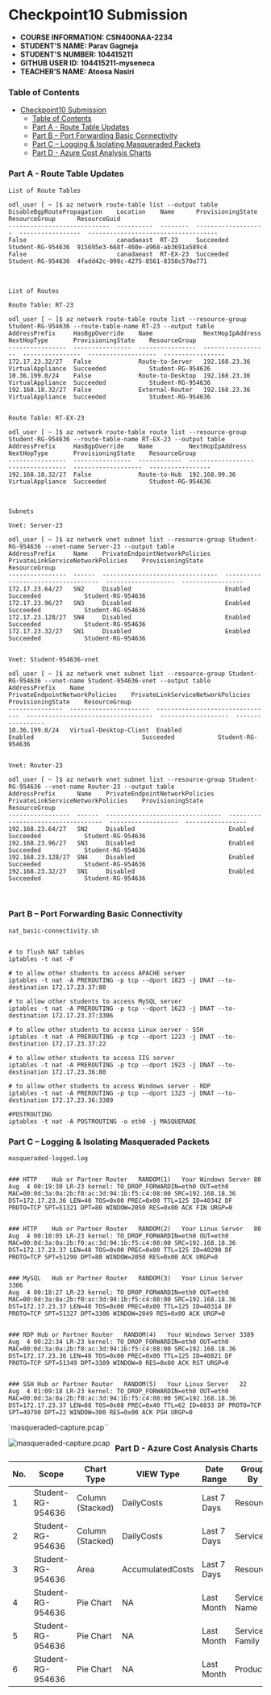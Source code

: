 # Checkpoint10 Submission

- **COURSE INFORMATION: CSN400NAA-2234**
- **STUDENT’S NAME: Parav Gagneja**
- **STUDENT'S NUMBER: 104415211**
- **GITHUB USER ID: 104415211-myseneca**
- **TEACHER’S NAME: Atoosa Nasiri**

### Table of Contents

- [Checkpoint10 Submission](#checkpoint10-submission)
    - [Table of Contents](#table-of-contents)
    - [Part A - Route Table Updates](#part-a---route-table-updates)
    - [Part B – Port Forwarding Basic Connectivity](#part-b--port-forwarding-basic-connectivity)
    - [Part C – Logging \& Isolating Masqueraded Packets](#part-c--logging--isolating-masqueraded-packets)
    - [Part D - Azure Cost Analysis Charts](#part-d---azure-cost-analysis-charts)

### Part A - Route Table Updates

```
List of Route Tables

odl_user [ ~ ]$ az network route-table list --output table
DisableBgpRoutePropagation    Location    Name      ProvisioningState    ResourceGroup      ResourceGuid
----------------------------  ----------  --------  -------------------  -----------------  ------------------------------------
False                         canadaeast  RT-23     Succeeded            Student-RG-954636  915695e3-668f-460e-a968-ab3691a589c4
False                         canadaeast  RT-EX-23  Succeeded            Student-RG-954636  4fadd42c-098c-4275-8561-8350c570a771
```
<br>

```
List of Routes

Route Table: RT-23

odl_user [ ~ ]$ az network route-table route list --resource-group Student-RG-954636 --route-table-name RT-23 --output table
AddressPrefix     HasBgpOverride    Name              NextHopIpAddress    NextHopType       ProvisioningState    ResourceGroup
----------------  ----------------  ----------------  ------------------  ----------------  -------------------  -----------------
172.17.23.32/27   False             Route-to-Server   192.168.23.36       VirtualAppliance  Succeeded            Student-RG-954636
10.36.199.0/24    False             Route-to-Desktop  192.168.23.36       VirtualAppliance  Succeeded            Student-RG-954636
192.168.18.32/27  False             External-Router   192.168.23.36       VirtualAppliance  Succeeded            Student-RG-954636


Route Table: RT-EX-23

odl_user [ ~ ]$ az network route-table route list --resource-group Student-RG-954636 --route-table-name RT-EX-23 --output table
AddressPrefix     HasBgpOverride    Name          NextHopIpAddress    NextHopType       ProvisioningState    ResourceGroup
----------------  ----------------  ------------  ------------------  ----------------  -------------------  -----------------
192.168.18.32/27  False             Route-to-Hub  192.168.99.36       VirtualAppliance  Succeeded            Student-RG-954636
```
<br>

```
Subnets

Vnet: Server-23

odl_user [ ~ ]$ az network vnet subnet list --resource-group Student-RG-954636 --vnet-name Server-23 --output table
AddressPrefix     Name    PrivateEndpointNetworkPolicies    PrivateLinkServiceNetworkPolicies    ProvisioningState    ResourceGroup
----------------  ------  --------------------------------  -----------------------------------  -------------------  -----------------
172.17.23.64/27   SN2     Disabled                          Enabled                              Succeeded            Student-RG-954636
172.17.23.96/27   SN3     Disabled                          Enabled                              Succeeded            Student-RG-954636
172.17.23.128/27  SN4     Disabled                          Enabled                              Succeeded            Student-RG-954636
172.17.23.32/27   SN1     Disabled                          Enabled                              Succeeded            Student-RG-954636


Vnet: Student-954636-vnet

odl_user [ ~ ]$ az network vnet subnet list --resource-group Student-RG-954636 --vnet-name Student-954636-vnet --output table
AddressPrefix    Name                    PrivateEndpointNetworkPolicies    PrivateLinkServiceNetworkPolicies    ProvisioningState    ResourceGroup
---------------  ----------------------  --------------------------------  -----------------------------------  -------------------  -----------------
10.36.199.0/24   Virtual-Desktop-Client  Enabled                           Enabled                              Succeeded            Student-RG-954636


Vnet: Router-23

odl_user [ ~ ]$ az network vnet subnet list --resource-group Student-RG-954636 --vnet-name Router-23 --output table
AddressPrefix      Name    PrivateEndpointNetworkPolicies    PrivateLinkServiceNetworkPolicies    ProvisioningState    ResourceGroup
-----------------  ------  --------------------------------  -----------------------------------  -------------------  -----------------
192.168.23.64/27   SN2     Disabled                          Enabled                              Succeeded            Student-RG-954636
192.168.23.96/27   SN3     Disabled                          Enabled                              Succeeded            Student-RG-954636
192.168.23.128/27  SN4     Disabled                          Enabled                              Succeeded            Student-RG-954636
192.168.23.32/27   SN1     Disabled                          Enabled                              Succeeded            Student-RG-954636
```

<br>

### Part B – Port Forwarding Basic Connectivity

```
nat_basic-connectivity.sh


# to flush NAT tables
iptables -t nat -F

# to allow other students to access APACHE server
iptables -t nat -A PREROUTING -p tcp --dport 1823 -j DNAT --to-destination 172.17.23.37:80

# to allow other students to access MySQL server
iptables -t nat -A PREROUTING -p tcp --dport 1623 -j DNAT --to-destination 172.17.23.37:3306

# to allow other students to access Linux server - SSH
iptables -t nat -A PREROUTING -p tcp --dport 1223 -j DNAT --to-destination 172.17.23.37:22

# to allow other students to access IIS server
iptables -t nat -A PREROUTING -p tcp --dport 1923 -j DNAT --to-destination 172.17.23.36:80

# to allow other students to access Windows server - RDP
iptables -t nat -A PREROUTING -p tcp --dport 1323 -j DNAT --to-destination 172.17.23.36:3389

#POSTROUTING
iptables -t nat -A POSTROUTING -o eth0 -j MASQUERADE
```
### Part C – Logging & Isolating Masqueraded Packets

```
masqueraded-logged.log


### HTTP	Hub or Partner Router	RANDOM(1)	Your Windows Server	80
Aug  4 00:19:30 LR-23 kernel: TO_DROP_FORWARDIN=eth0 OUT=eth0 MAC=00:0d:3a:0a:2b:f0:ac:3d:94:1b:f5:c4:08:00 SRC=192.168.18.36 DST=172.17.23.36 LEN=40 TOS=0x00 PREC=0x00 TTL=125 ID=40342 DF PROTO=TCP SPT=51321 DPT=80 WINDOW=2050 RES=0x00 ACK FIN URGP=0


### HTTP	Hub or Partner Router	RANDOM(2)	Your Linux Server	80
Aug  4 00:18:05 LR-23 kernel: TO_DROP_FORWARDIN=eth0 OUT=eth0 MAC=00:0d:3a:0a:2b:f0:ac:3d:94:1b:f5:c4:08:00 SRC=192.168.18.36 DST=172.17.23.37 LEN=40 TOS=0x00 PREC=0x00 TTL=125 ID=40290 DF PROTO=TCP SPT=51299 DPT=80 WINDOW=2050 RES=0x00 ACK URGP=0


### MySQL	Hub or Partner Router	RANDOM(3)	Your Linux Server	3306
Aug  4 00:18:27 LR-23 kernel: TO_DROP_FORWARDIN=eth0 OUT=eth0 MAC=00:0d:3a:0a:2b:f0:ac:3d:94:1b:f5:c4:08:00 SRC=192.168.18.36 DST=172.17.23.37 LEN=40 TOS=0x00 PREC=0x00 TTL=125 ID=40314 DF PROTO=TCP SPT=51327 DPT=3306 WINDOW=2049 RES=0x00 ACK URGP=0


### RDP	Hub or Partner Router	RANDOM(4)	Your Windows Server	3389
Aug  4 00:22:34 LR-23 kernel: TO_DROP_FORWARDIN=eth0 OUT=eth0 MAC=00:0d:3a:0a:2b:f0:ac:3d:94:1b:f5:c4:08:00 SRC=192.168.18.36 DST=172.17.23.36 LEN=40 TOS=0x00 PREC=0x00 TTL=125 ID=40821 DF PROTO=TCP SPT=51349 DPT=3389 WINDOW=0 RES=0x00 ACK RST URGP=0


### SSH	Hub or Partner Router	RANDOM(5)	Your Linux Server	22
Aug  4 01:09:18 LR-23 kernel: TO_DROP_FORWARDIN=eth0 OUT=eth0 MAC=00:0d:3a:0a:2b:f0:ac:3d:94:1b:f5:c4:08:00 SRC=192.168.18.36 DST=172.17.23.37 LEN=88 TOS=0x08 PREC=0x40 TTL=62 ID=6033 DF PROTO=TCP SPT=49790 DPT=22 WINDOW=300 RES=0x00 ACK PSH URGP=0
```

`masqueraded-capture.pcap``

<img src="images/1.jpg"
     alt="masqueraded-capture.pcap"
     title="masqueraded-capture.pcap"
     style="float: left; margin-right: 10px;" />

### Part D - Azure Cost Analysis Charts

| No. | Scope | Chart Type | VIEW Type |  Date Range | Group By | Granularity| Example |
|-|-|-|-|-|-|-|-|
|1|Student-RG-954636| Column (Stacked) | DailyCosts | Last 7 Days | Resource | Daily | <img src="images/2.jpg" alt="Daily Cost Barchart" style="float: left; margin-right: 10px;" /> |
|2|Student-RG-954636| Column (Stacked) | DailyCosts | Last 7 Days | Service | Daily | <img src="images/3.jpg" alt="Daily Cost Service-Barchart.jpg" style="float: left; margin-right: 10px;" /> |
|3|Student-RG-954636| Area| AccumulatedCosts | Last 7 Days | Resource | Accumulated | <img src="images/4.jpg" alt="Accumulated Resource Barchart" style="float: left; margin-right: 10px;" /> |
|4|Student-RG-954636| Pie Chart | NA | Last Month | Service Name | NA | <img src="images/5.jpg" alt="Service Name Piechart" style="float: left; margin-right: 10px;" /> |
|5|Student-RG-954636| Pie Chart | NA | Last Month | Service Family | NA | <img src="images/6.jpg" alt="Service Family Piechart" style="float: left; margin-right: 10px;" /> |
|6|Student-RG-954636| Pie Chart | NA | Last Month | Product | NA | <img src="images/7.jpg" alt="Product Piechart" style="float: left; margin-right: 10px;" /> |
